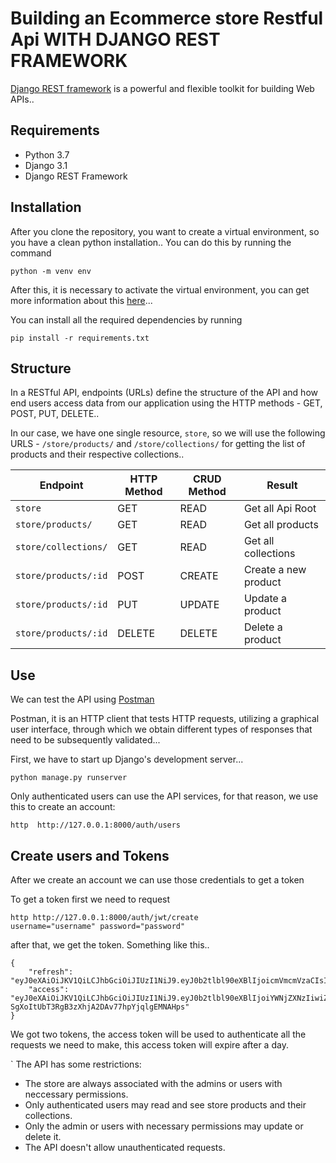 # Building an Ecommerce store Restful Api WITH DJANGO REST FRAMEWORK

[Django REST framework](http://www.django-rest-framework.org/) is a powerful and flexible toolkit for building Web APIs..

## Requirements

- Python 3.7
- Django 3.1
- Django REST Framework

## Installation

After you clone the repository, you want to create a virtual environment, so you have a clean python installation..
You can do this by running the command

```
python -m venv env
```

After this, it is necessary to activate the virtual environment, you can get more information about this [here](https://docs.python.org/3/tutorial/venv.html)...

You can install all the required dependencies by running

```
pip install -r requirements.txt
```

## Structure

In a RESTful API, endpoints (URLs) define the structure of the API and how end users access data from our application using the HTTP methods - GET, POST, PUT, DELETE..

In our case, we have one single resource, `store`, so we will use the following URLS - `/store/products/` and `/store/collections/` for getting the list of products and their respective collections..

| Endpoint             | HTTP Method | CRUD Method | Result               |
| -------------------- | ----------- | ----------- | -------------------- |
| `store`              | GET         | READ        | Get all Api Root     |
| `store/products/`    | GET         | READ        | Get all products     |
| `store/collections/` | GET         | READ        | Get all collections  |
| `store/products/:id` | POST        | CREATE      | Create a new product |
| `store/products/:id` | PUT         | UPDATE      | Update a product     |
| `store/products/:id` | DELETE      | DELETE      | Delete a product     |

## Use

We can test the API using [Postman](https://www.postman.com/)

Postman, it is an HTTP client that tests HTTP requests, utilizing a graphical user interface, through which we obtain different types of responses that need to be subsequently validated...

First, we have to start up Django's development server...

```
python manage.py runserver
```

Only authenticated users can use the API services, for that reason, we use this to create an account:

```
http  http://127.0.0.1:8000/auth/users
```

## Create users and Tokens

After we create an account we can use those credentials to get a token

To get a token first we need to request

```
http http://127.0.0.1:8000/auth/jwt/create
username="username" password="password"

```

after that, we get the token. Something like this..

```
{
    "refresh": "eyJ0eXAiOiJKV1QiLCJhbGciOiJIUzI1NiJ9.eyJ0b2tlbl90eXBlIjoicmVmcmVzaCIsImV4cCI6MTYxNjI5MjMyMSwianRpIjoiNGNkODA3YTlkMmMxNDA2NWFhMzNhYzMxOTgyMzhkZTgiLCJ1c2VyX2lkIjozfQ.hP1wPOPvaPo2DYTC9M1AuOSogdRL_mGP30CHsbpf4zA",
    "access": "eyJ0eXAiOiJKV1QiLCJhbGciOiJIUzI1NiJ9.eyJ0b2tlbl90eXBlIjoiYWNjZXNzIiwiZXhwIjoxNjE2MjA2MjIxLCJqdGkiOiJjNTNlNThmYjE4N2Q0YWY2YTE5MGNiMzhlNjU5ZmI0NSIsInVzZXJfaWQiOjN9.Csz-SgXoItUbT3RgB3zXhjA2DAv77hpYjqlgEMNAHps"
}
```

We got two tokens, the access token will be used to authenticate all the requests we need to make, this access token will expire after a day.

`
The API has some restrictions:

- The store are always associated with the admins or users with neccessary permissions.
- Only authenticated users may read and see store products and their collections.
- Only the admin or users with necessary permissions may update or delete it.
- The API doesn't allow unauthenticated requests.
